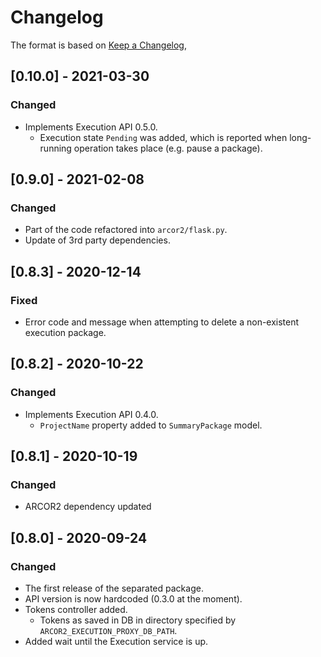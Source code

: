 # Changelog

The format is based on [Keep a Changelog](https://keepachangelog.com/en/1.0.0/),

## [0.10.0] - 2021-03-30

### Changed
- Implements Execution API 0.5.0.
  - Execution state `Pending` was added, which is reported when long-running operation takes place (e.g. pause a package).

## [0.9.0] - 2021-02-08

### Changed
- Part of the code refactored into `arcor2/flask.py`.
- Update of 3rd party dependencies.

## [0.8.3] - 2020-12-14

### Fixed
- Error code and message when attempting to delete a non-existent execution package. 

## [0.8.2] - 2020-10-22

### Changed
- Implements Execution API 0.4.0.
  - `ProjectName` property added to `SummaryPackage` model.

## [0.8.1] - 2020-10-19

### Changed
- ARCOR2 dependency updated

## [0.8.0] - 2020-09-24
### Changed
- The first release of the separated package.
- API version is now hardcoded (0.3.0 at the moment).
- Tokens controller added.
  - Tokens as saved in DB in directory specified by ```ARCOR2_EXECUTION_PROXY_DB_PATH```.
- Added wait until the Execution service is up.